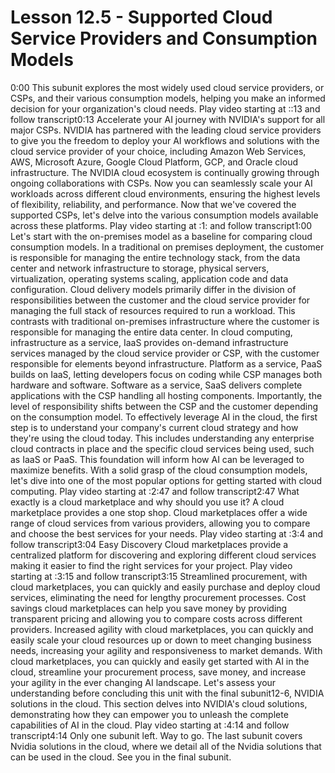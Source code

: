 # Lesson 12.5 - Supported Cloud Service Providers and Consumption Models

0:00
This subunit explores the most widely used cloud service providers, or CSPs, and their various consumption models, helping you make an informed decision for your organization's cloud needs.
Play video starting at ::13 and follow transcript0:13
Accelerate your AI journey with NVIDIA's support for all major CSPs. NVIDIA has partnered with the leading cloud service providers to give you the freedom to deploy your AI workflows and solutions with the cloud service provider of your choice, including Amazon Web Services, AWS, Microsoft Azure, Google Cloud Platform, GCP, and Oracle cloud infrastructure. The NVIDIA cloud ecosystem is continually growing through ongoing collaborations with CSPs. Now you can seamlessly scale your AI workloads across different cloud environments, ensuring the highest levels of flexibility, reliability, and performance. Now that we've covered the supported CSPs, let's delve into the various consumption models available across these platforms.
Play video starting at :1: and follow transcript1:00
Let's start with the on-premises model as a baseline for comparing cloud consumption models. In a traditional on premises deployment, the customer is responsible for managing the entire technology stack, from the data center and network infrastructure to storage, physical servers, virtualization, operating systems scaling, application code and data configuration. Cloud delivery models primarily differ in the division of responsibilities between the customer and the cloud service provider for managing the full stack of resources required to run a workload. This contrasts with traditional on-premises infrastructure where the customer is responsible for managing the entire data center. In cloud computing, infrastructure as a service, IaaS provides on-demand infrastructure services managed by the cloud service provider or CSP, with the customer responsible for elements beyond infrastructure. Platform as a service, PaaS builds on IaaS, letting developers focus on coding while CSP manages both hardware and software. Software as a service, SaaS delivers complete applications with the CSP handling all hosting components. Importantly, the level of responsibility shifts between the CSP and the customer depending on the consumption model. To effectively leverage AI in the cloud, the first step is to understand your company's current cloud strategy and how they're using the cloud today. This includes understanding any enterprise cloud contracts in place and the specific cloud services being used, such as IaaS or PaaS. This foundation will inform how AI can be leveraged to maximize benefits. With a solid grasp of the cloud consumption models, let's dive into one of the most popular options for getting started with cloud computing.
Play video starting at :2:47 and follow transcript2:47
What exactly is a cloud marketplace and why should you use it? A cloud marketplace provides a one stop shop. Cloud marketplaces offer a wide range of cloud services from various providers, allowing you to compare and choose the best services for your needs.
Play video starting at :3:4 and follow transcript3:04
Easy Discovery Cloud marketplaces provide a centralized platform for discovering and exploring different cloud services making it easier to find the right services for your project.
Play video starting at :3:15 and follow transcript3:15
Streamlined procurement, with cloud marketplaces, you can quickly and easily purchase and deploy cloud services, eliminating the need for lengthy procurement processes. Cost savings cloud marketplaces can help you save money by providing transparent pricing and allowing you to compare costs across different providers. Increased agility with cloud marketplaces, you can quickly and easily scale your cloud resources up or down to meet changing business needs, increasing your agility and responsiveness to market demands. With cloud marketplaces, you can quickly and easily get started with AI in the cloud, streamline your procurement process, save money, and increase your agility in the ever changing AI landscape. Let's assess your understanding before concluding this unit with the final subunit12-6, NVIDIA solutions in the cloud. This section delves into NVIDIA's cloud solutions, demonstrating how they can empower you to unleash the complete capabilities of AI in the cloud.
Play video starting at :4:14 and follow transcript4:14
Only one subunit left. Way to go. The last subunit covers Nvidia solutions in the cloud, where we detail all of the Nvidia solutions that can be used in the cloud. See you in the final subunit.